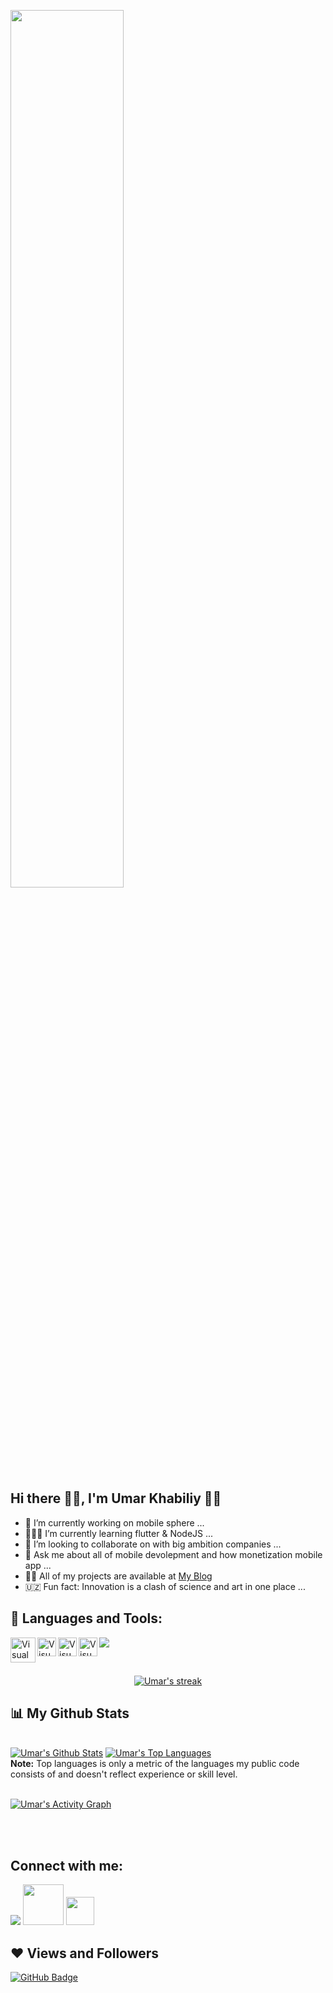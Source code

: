 <a href="#"><img  width="60%" height="auto" src="https://user-images.githubusercontent.com/79736830/126167585-ae28ef65-f4aa-4209-a9de-a7bf278b784c.jpg" align="center" height="100px"/></a>

## Hi there ✌🏻, I'm Umar Khabiliy 👋🏻

- 📱 I’m currently working on mobile sphere ...
- 🧑🏻‍💻 I’m currently learning flutter & NodeJS ...
- 🏢 I’m looking to collaborate on with big ambition companies ...
- 💬 Ask me about all of mobile devolepment and how monetization mobile app ...
- 👨‍💻 All of my projects are available at [My Blog](https://t.me/TashkentIT)
- 🇺🇿 Fun fact: Innovation is a clash of science and art in one place  ...


## 🚀 Languages and Tools:

<p align="left"> 
    <a href="https://git-scm.com/" target="_blank"> <img src="https://img.icons8.com/color/48/000000/git.png"/> </a> 
  <img align="left" alt="Visual Studio Code" width="40px" src="https://www.hannatronsen.com/static/Media/badges/flutter.png"/>
  <img align="left" alt="Visual Studio Code" width="30px" src="https://upload.wikimedia.org/wikipedia/commons/7/7e/Dart-logo.png"/>
<!--  <img align="left" alt="Visual Studio Code" width="30px" src="https://miro.medium.com/max/1138/1*6-G_o5PZSzppyfdLTbFu-A.png"/> -->
 <img align="left" alt="Visual Studio Code" width="30px" src="https://www.marinedatascience.co/img/software/logo_python.png"/>
<!--   <img align="left" alt="Visual Studio Code" width="30px" src="https://w7.pngwing.com/pngs/246/205/png-transparent-computer-icons-django-django-angle-text-logo.png"/> -->
   <img align="left" alt="Visual Studio Code" width="30px" src="https://oauth.net/images/code/c.png"/>
</p>

<!-- [![React Badge](https://img.shields.io/badge/-React-61DBFB?style=for-the-badge&labelColor=black&logo=react&logoColor=61DBFB)](#)  [![Javascript Badge](https://img.shields.io/badge/-Javascript-F0DB4F?style=for-the-badge&labelColor=black&logo=javascript&logoColor=F0DB4F)](#) [![Typescript Badge](https://img.shields.io/badge/-Typescript-007acc?style=for-the-badge&labelColor=black&logo=typescript&logoColor=007acc)](#) [![Nodejs Badge](https://img.shields.io/badge/-Nodejs-3C873A?style=for-the-badge&labelColor=black&logo=node.js&logoColor=3C873A)](#) [![GraphQL Badge](https://img.shields.io/badge/-GraphQl-e535ab?style=for-the-badge&labelColor=black&logo=node.js&logoColor=e535ab)](#) -->
<br/>

<p align="center">
    <a href="https://github.com/Umarkhabiliy/github-readme-streak-stats">
        <img title="🔥 Get streak stats for your profile at git.io/streak-stats" alt="Umar's streak" src="https://github-readme-streak-stats.herokuapp.com/?user=Umarkhabiliy&theme=black-ice&hide_border=true&stroke=0000&background=060A0CD0"/>
    </a>
</p>

## 📊 My Github Stats

  <br/>
    <a href="https://github.com/Umarkhabiliy/github-readme-stats"><img alt="Umar's Github Stats" src="https://github-readme-stats.vercel.app/api?username=Umarkhabiliy&show_icons=true&count_private=true&theme=react&hide_border=true&bg_color=0D1117" /></a>
  <a href="https://github.com/Umarkhabiliy/github-readme-stats"><img alt="Umar's Top Languages" src="https://github-readme-stats.vercel.app/api/top-langs/?username=Umarkhabiliy&langs_count=8&count_private=true&layout=compact&theme=react&hide_border=true&bg_color=0D1117" /></a>
  <br/>
  <b>Note:</b> Top languages is only a metric of the languages my public code consists of and doesn't reflect experience or skill level.


<br/>
<br/>

<a href="https://github.com/Umarkhabiliy/github-readme-activity-graph"><img alt="Umar's Activity Graph" src="https://activity-graph.herokuapp.com/graph?username=Umarkhabiliy&bg_color=0D1117&color=5BCDEC&line=5BCDEC&point=FFFFFF&hide_border=true" /></a>

<br/>
<br/>

## Connect with me:
<p align="left">
 <a href = "https://www.linkedin.com/in/umar-khabiliy-a55918200/"><img src="https://img.icons8.com/fluent/48/000000/linkedin.png"/></a>
 <a href = "https://mail.google.com/mail/u/0/#inbox/"><img src="https://logos-world.net/wp-content/uploads/2020/11/Gmail-Logo.png" width='65'/></a>
 <a href = "https://t.me/umarkhabiliy"><img src="https://upload.wikimedia.org/wikipedia/commons/thumb/8/83/Telegram_2019_Logo.svg/2048px-Telegram_2019_Logo.svg.png" width="45"/></a>
<!-- <a href = "https://www.instagram.com/rukhiddinov_21/"><img src="https://img.icons8.com/fluent/48/000000/instagram-new.png"/></a> -->
<!--<a href = "https://www.youtube.com/channel/UCzgO5BziWSWgJdjIxl4Qauw"><img src="https://img.icons8.com/color/48/000000/youtube-play.png"/></a> -->

</p>

## ❤️ Views and Followers
<!-- <a href="https://github.com/rukhiddinov2102/github-profile-views-counter">
    <img src="https://komarev.com/ghpvc/?username=rukhiddinov2102">
</a> -->
<a href="https://github.com/Umarkhabiliy?tab=followers"><img src="https://img.shields.io/github/followers/Umarkhabiliy?label=Followers&style=social" alt="GitHub Badge"></a>

   
